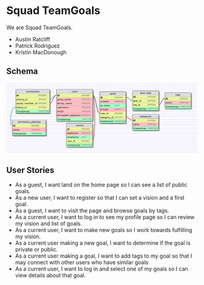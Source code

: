 # Squad TeamGoals

We are Squad TeamGoals.

- Austin Ratcliff
- Patrick Rodriguez
- Kristin MacDonough

## Schema

![SquadGoalsSchema](schema_updated_02.png)

## User Stories

- As a guest, I want land on the home page so I can see a list of public goals.
- As a new user, I want to register so that I can set a vision and a first goal.
- As a guest, I want to visit the page and browse goals by tags.
- As a current user, I want to log in to see my profile page so I can review my vision and list of goals.
- As a current user, I want to make new goals so I work towards fulfilling my vision.
- As a current user making a new goal, I want to determine if the goal is private or public.
- As a current user making a goal, I want to add tags to my goal so that I may connect with other users who have similar goals
- As a current user, I want to log in and select one of my goals so I can view details about that goal.